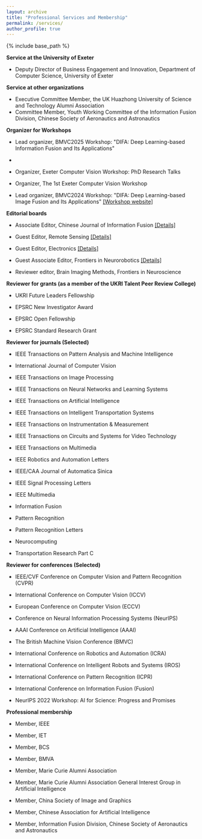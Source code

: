```yaml
---
layout: archive
title: "Professional Services and Membership"
permalink: /services/
author_profile: true
---
```

{% include base_path %}

**Service at the University of Exeter**

- Deputy Director of Business Engagement and Innovation, Department of Computer Science, University of Exeter

**Service at other organizations**

- Executive Committee Member, the UK Huazhong University of Science and Technology Alumni Association
- Committee Member, Youth Working Committee of the Information Fusion Division, Chinese Society of Aeronautics and Astronautics

**Organizer for Workshops**

- Lead organizer, BMVC2025 Workshop: "DIFA: Deep Learning-based Information Fusion and Its Applications" 
- 
- Organizer, Exeter Computer Vision Workshop: PhD Research Talks

- Organizer, The 1st Exeter Computer Vision Workshop

- Lead organizer, BMVC2024 Workshop: "DIFA: Deep Learning-based Image Fusion and Its Applications" [[Workshop website]](https://difa2024.github.io/)


**Editorial boards**

- Associate Editor, Chinese Journal of Information Fusion [[Details]](https://www.iece.org/journal/cjif)

- Guest Editor, Remote Sensing [[Details]](https://www.mdpi.com/journal/remotesensing/special_issues/T7010HP00E)

- Guest Editor, Electronics [[Details]](https://www.mdpi.com/journal/electronics/special_issues/48P302N872) 

- Guest Associate Editor, Frontiers in Neurorobotics [[Details]](https://www.frontiersin.org/research-topics/64494/multi-source-and-multi-domain-data-fusion-and-enhancement-methods-evaluation-and-applications)

- Reviewer editor, Brain Imaging Methods, Frontiers in Neuroscience


**Reviewer for grants (as a member of the UKRI Talent Peer Review College)**

- UKRI Future Leaders Fellowship

- EPSRC New Investigator Award

- EPSRC Open Fellowship

- EPSRC Standard Research Grant 


**Reviewer for journals (Selected)**

- IEEE Transactions on Pattern Analysis and Machine Intelligence

- International Journal of Computer Vision    

- IEEE Transactions on Image Processing

- IEEE Transactions on Neural Networks and Learning Systems

- IEEE Transactions on Artificial Intelligence

- IEEE Transactions on Intelligent Transportation Systems 

- IEEE Transactions on Instrumentation & Measurement

- IEEE Transactions on Circuits and Systems for Video Technology

- IEEE Transactions on Multimedia

- IEEE Robotics and Automation Letters

- IEEE/CAA Journal of Automatica Sinica

- IEEE Signal Processing Letters

- IEEE Multimedia 

- Information Fusion

- Pattern Recognition

- Pattern Recognition Letters

- Neurocomputing

- Transportation Research Part C


**Reviewer for conferences (Selected)**


- IEEE/CVF Conference on Computer Vision and Pattern Recognition (CVPR)

- International Conference on Computer Vision (ICCV) 

- European Conference on Computer Vision (ECCV) 

- Conference on Neural Information Processing Systems (NeurIPS) 

- AAAI Conference on Artificial Intelligence (AAAI)

- The British Machine Vision Conference (BMVC)

- International Conference on Robotics and Automation (ICRA) 

- International Conference on Intelligent Robots and Systems (IROS) 

- International Conference on Pattern Recognition (ICPR)

- International Conference on Information Fusion (Fusion)

- NeurIPS 2022 Workshop: AI for Science: Progress and Promises


**Professional membership**

- Member, IEEE

- Member, IET

- Member, BCS

- Member, BMVA

- Member, Marie Curie Alumni Association

- Member, Marie Curie Alumni Association General Interest Group in Artificial Intelligence

- Member, China Society of Image and Graphics

- Member, Chinese Association for Artificial Intelligence

- Member, Information Fusion Division, Chinese Society of Aeronautics and Astronautics


